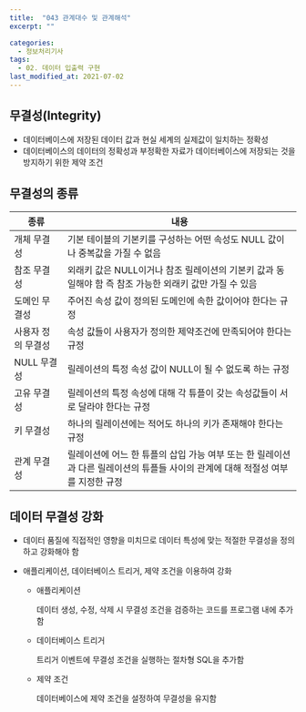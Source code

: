 ```yaml
---
title:  "043 관계대수 및 관계해석"
excerpt: ""

categories:
  - 정보처리기사
tags:
  - 02. 데이터 입출력 구현
last_modified_at: 2021-07-02
---
```








## 무결성(Integrity)

+ 데이터베이스에 저장된 데이터 값과 현실 세계의 실제값이 일치하는 정확성
+ 데이터베이스의 데이터의 정확성과 부정확한 자료가 데이터베이스에 저장되는 것을 방지하기 위한 제약 조건







## 무결성의 종류

| 종류               | 내용                                                         |
| ------------------ | ------------------------------------------------------------ |
| 개체 무결성        | 기본 테이블의 기본키를 구성하는 어떤 속성도 NULL 값이나 중복값을 가질 수 없음 |
| 참조 무결성        | 외래키 값은 NULL이거나 참조 릴레이션의 기본키 값과 동일해야 함 즉 참조 가능한 외래키 값만 가질 수 있음 |
| 도메인 무결성      | 주어진 속성 값이 정의된 도메인에 속한 값이어야 한다는 규정   |
| 사용자 정의 무결성 | 속성 값들이 사용자가 정의한 제약조건에 만족되어야 한다는 규정 |
| NULL 무결성        | 릴레이션의 특정 속성 값이 NULL이 될 수 없도록 하는 규정      |
| 고유 무결성        | 릴레이션의 특정 속성에 대해 각 튜플이 갖는 속성값들이 서로 달라야 한다는 규정 |
| 키 무결성          | 하나의 릴레이션에는 적어도 하나의 키가 존재해야 한다는 규정  |
| 관계 무결성        | 릴레이션에 어느 한 튜플의 삽입 가능 여부 또는 한 릴레이션과 다른 릴레이션의 튜플들 사이의 관계에 대해 적절성 여부를 지정한 규정 |







## 데이터 무결성 강화

+ 데이터 품질에 직접적인 영향을 미치므로 데이터 특성에 맞는 적절한 무결성을 정의하고 강화해야 함

+ 애플리케이션, 데이터베이스 트리거, 제약 조건을 이용하여 강화

  + 애플리케이션

    데이터 생성, 수정, 삭제 시 무결성 조건을 검증하는 코드를 프로그램 내에 추가함

  + 데이터베이스 트리거

    트리거 이벤트에 무결성 조건을 실행하는 절차형 SQL을 추가함

  + 제약 조건

    데이터베이스에 제약 조건을 설정하여 무결성을 유지함
